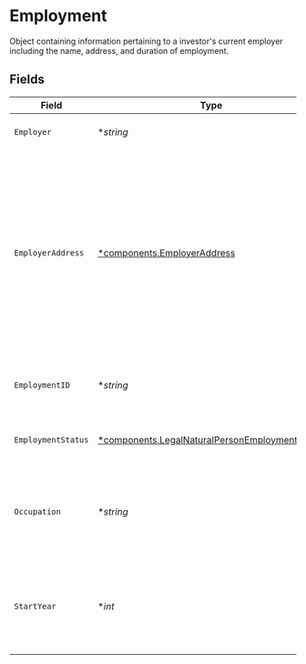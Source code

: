 # Employment

Object containing information pertaining to a investor's current employer including the name, address, and duration of employment.


## Fields

| Field                                                                                                                                                                                                                                                                                                     | Type                                                                                                                                                                                                                                                                                                      | Required                                                                                                                                                                                                                                                                                                  | Description                                                                                                                                                                                                                                                                                               | Example                                                                                                                                                                                                                                                                                                   |
| --------------------------------------------------------------------------------------------------------------------------------------------------------------------------------------------------------------------------------------------------------------------------------------------------------- | --------------------------------------------------------------------------------------------------------------------------------------------------------------------------------------------------------------------------------------------------------------------------------------------------------- | --------------------------------------------------------------------------------------------------------------------------------------------------------------------------------------------------------------------------------------------------------------------------------------------------------- | --------------------------------------------------------------------------------------------------------------------------------------------------------------------------------------------------------------------------------------------------------------------------------------------------------- | --------------------------------------------------------------------------------------------------------------------------------------------------------------------------------------------------------------------------------------------------------------------------------------------------------- |
| `Employer`                                                                                                                                                                                                                                                                                                | **string*                                                                                                                                                                                                                                                                                                 | :heavy_minus_sign:                                                                                                                                                                                                                                                                                        | The business name of an investor's employer.                                                                                                                                                                                                                                                              | Apex Fintech Solutions                                                                                                                                                                                                                                                                                    |
| `EmployerAddress`                                                                                                                                                                                                                                                                                         | [*components.EmployerAddress](../../models/components/employeraddress.md)                                                                                                                                                                                                                                 | :heavy_minus_sign:                                                                                                                                                                                                                                                                                        | The data structure containing attributes describing the location of an investor's employer. If input, the required fields within the `employer_address` object include:<br/> - `administrative_area`<br/> - `region_code` - 2 character CLDR Code<br/> - `postal_code`<br/> - `locality`<br/> - `address_lines` - max 5 lines |                                                                                                                                                                                                                                                                                                           |
| `EmploymentID`                                                                                                                                                                                                                                                                                            | **string*                                                                                                                                                                                                                                                                                                 | :heavy_minus_sign:                                                                                                                                                                                                                                                                                        | System-generated GUID representing the employment record of a natural person                                                                                                                                                                                                                              | 45b39d95-6650-4952-a5c4-cab1858312f1                                                                                                                                                                                                                                                                      |
| `EmploymentStatus`                                                                                                                                                                                                                                                                                        | [*components.LegalNaturalPersonEmploymentStatus](../../models/components/legalnaturalpersonemploymentstatus.md)                                                                                                                                                                                           | :heavy_minus_sign:                                                                                                                                                                                                                                                                                        | Classifies in what capacity (or if) the underlying natural person holds a job                                                                                                                                                                                                                             | EMPLOYED                                                                                                                                                                                                                                                                                                  |
| `Occupation`                                                                                                                                                                                                                                                                                              | **string*                                                                                                                                                                                                                                                                                                 | :heavy_minus_sign:                                                                                                                                                                                                                                                                                        | The nature of work performed at an investor's place of employment. Required if the employment_status is `EMPLOYED` or `SELF_EMPLOYED`.                                                                                                                                                                    | Software Engineer                                                                                                                                                                                                                                                                                         |
| `StartYear`                                                                                                                                                                                                                                                                                               | **int*                                                                                                                                                                                                                                                                                                    | :heavy_minus_sign:                                                                                                                                                                                                                                                                                        | The start year of employment related to a person's stated employer Must be from birth year to current year, or 0 to clear start year value                                                                                                                                                                | 2019                                                                                                                                                                                                                                                                                                      |